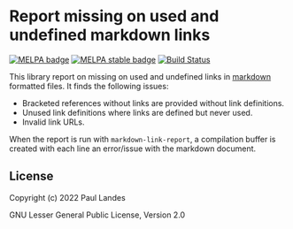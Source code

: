 # Report missing on used and undefined markdown links

[![MELPA badge][melpa-badge]][melpa-link]
[![MELPA stable badge][melpa-stable-badge]][melpa-stable-link]
[![Build Status][build-badge]][build-link]

This library report on missing on used and undefined links in [markdown]
formatted files.  It finds the following issues:

* Bracketed references without links are provided without link definitions.
* Unused link definitions where links are defined but never used.
* Invalid link URLs.

When the report is run with `markdown-link-report`, a compilation buffer is
created with each line an error/issue with the markdown document.


## License

Copyright (c) 2022 Paul Landes

GNU Lesser General Public License, Version 2.0


<!-- links -->
[melpa-link]: https://melpa.org/#/markdown-link
[melpa-stable-link]: https://stable.melpa.org/#/markdown-link
[melpa-badge]: https://melpa.org/packages/markdown-link-badge.svg
[melpa-stable-badge]: https://stable.melpa.org/packages/markdown-link-badge.svg
[build-badge]: https://github.com/plandes/markdown-link/workflows/CI/badge.svg
[build-link]: https://github.com/plandes/markdown-link/actions

[markdown]: https://en.wikipedia.org/wiki/Markdown
